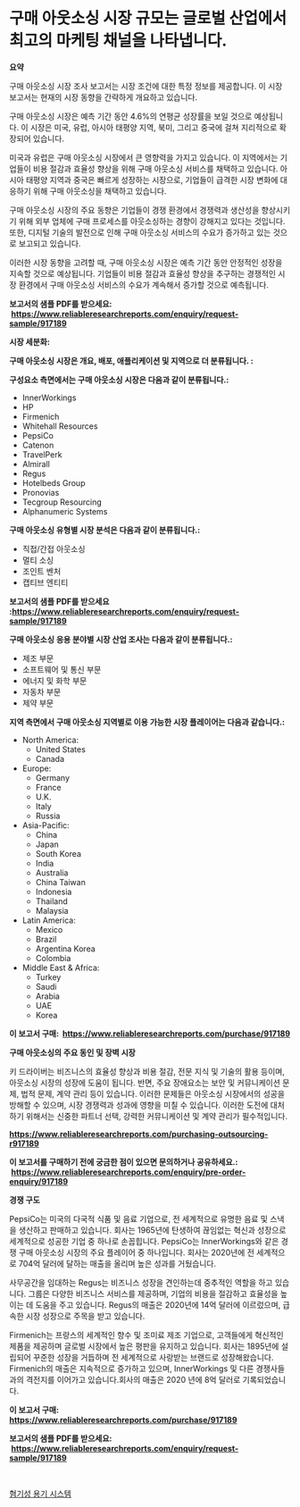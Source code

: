 <p><h1>구매 아웃소싱 시장 규모는 글로벌 산업에서 최고의 마케팅 채널을 나타냅니다.</h1></p><p><strong>요약</strong></p>
<p><p>구매 아웃소싱 시장 조사 보고서는 시장 조건에 대한 특정 정보를 제공합니다. 이 시장 보고서는 현재의 시장 동향을 간략하게 개요하고 있습니다.</p><p>구매 아웃소싱 시장은 예측 기간 동안 4.6%의 연평균 성장률을 보일 것으로 예상됩니다. 이 시장은 미국, 유럽, 아시아 태평양 지역, 북미, 그리고 중국에 걸쳐 지리적으로 확장되어 있습니다.</p><p>미국과 유럽은 구매 아웃소싱 시장에서 큰 영향력을 가지고 있습니다. 이 지역에서는 기업들이 비용 절감과 효율성 향상을 위해 구매 아웃소싱 서비스를 채택하고 있습니다. 아시아 태평양 지역과 중국은 빠르게 성장하는 시장으로, 기업들이 급격한 시장 변화에 대응하기 위해 구매 아웃소싱을 채택하고 있습니다.</p><p>구매 아웃소싱 시장의 주요 동향은 기업들이 경쟁 환경에서 경쟁력과 생산성을 향상시키기 위해 외부 업체에 구매 프로세스를 아웃소싱하는 경향이 강해지고 있다는 것입니다. 또한, 디지털 기술의 발전으로 인해 구매 아웃소싱 서비스의 수요가 증가하고 있는 것으로 보고되고 있습니다.</p><p>이러한 시장 동향을 고려할 때, 구매 아웃소싱 시장은 예측 기간 동안 안정적인 성장을 지속할 것으로 예상됩니다. 기업들이 비용 절감과 효율성 향상을 추구하는 경쟁적인 시장 환경에서 구매 아웃소싱 서비스의 수요가 계속해서 증가할 것으로 예측됩니다.</p></p>
<p><strong>보고서의 샘플 PDF를 받으세요: &nbsp;<a href="https://www.reliableresearchreports.com/enquiry/request-sample/917189">https://www.reliableresearchreports.com/enquiry/request-sample/917189</a></strong></p>
<p><strong>시장 세분화:</strong></p>
<p><strong> 구매 아웃소싱 시장은 개요, 배포, 애플리케이션 및 지역으로 더 분류됩니다. :</strong></p>
<p><strong>구성요소 측면에서는 구매 아웃소싱 시장은 다음과 같이 분류됩니다.:</strong></p>
<p><ul><li>InnerWorkings</li><li>HP</li><li>Firmenich</li><li>Whitehall Resources</li><li>PepsiCo</li><li>Catenon</li><li>TravelPerk</li><li>Almirall</li><li>Regus</li><li>Hotelbeds Group</li><li>Pronovias</li><li>Tecgroup Resourcing</li><li>Alphanumeric Systems</li></ul></p>
<p><strong> 구매 아웃소싱 유형별 시장 분석은 다음과 같이 분류됩니다.:</strong></p>
<p><ul><li>직접/간접 아웃소싱</li><li>멀티 소싱</li><li>조인트 벤처</li><li>캡티브 엔티티</li></ul></p>
<p><strong>보고서의 샘플 PDF를 받으세요 :<a href="https://www.reliableresearchreports.com/enquiry/request-sample/917189">https://www.reliableresearchreports.com/enquiry/request-sample/917189</a></strong></p>
<p><strong> 구매 아웃소싱 응용 분야별 시장 산업 조사는 다음과 같이 분류됩니다.:</strong></p>
<p><ul><li>제조 부문</li><li>소프트웨어 및 통신 부문</li><li>에너지 및 화학 부문</li><li>자동차 부문</li><li>제약 부문</li></ul></p>
<p><strong>지역 측면에서 구매 아웃소싱 지역별로 이용 가능한 시장 플레이어는 다음과 같습니다.:</strong></p>
<p><ul>
    <li>
        North America:
        <ul>
            <li>United States</li>
            <li>Canada</li>
        </ul>
    </li>
    <li>
        Europe:
        <ul>
            <li>Germany</li>
            <li>France</li>
            <li>U.K.</li>
            <li>Italy</li>
            <li>Russia</li>
        </ul>
    </li>
    <li>
        Asia-Pacific:
        <ul>
            <li>China</li>
            <li>Japan</li>
            <li>South Korea</li>
            <li>India</li>
            <li>Australia</li>
            <li>China Taiwan</li>
            <li>Indonesia</li>
            <li>Thailand</li>
            <li>Malaysia</li>
        </ul>
    </li>
    <li>
        Latin America:
        <ul>
            <li>Mexico</li>
            <li>Brazil</li>
            <li>Argentina Korea</li>
            <li>Colombia</li>
        </ul>
    </li>
    <li>
        Middle East & Africa:
        <ul>
            <li>Turkey</li>
            <li>Saudi</li>
            <li>Arabia</li>
            <li>UAE</li>
            <li>Korea</li>
        </ul>
    </li>
    </ul></p>
<p><strong>이 보고서 구매: &nbsp;<a href="https://www.reliableresearchreports.com/purchase/917189">https://www.reliableresearchreports.com/purchase/917189</a></strong></p>
<p><strong>구매 아웃소싱의 주요 동인 및 장벽 시장</strong></p>
<p><p>키 드라이버는 비즈니스의 효율성 향상과 비용 절감, 전문 지식 및 기술의 활용 등이며, 아웃소싱 시장의 성장에 도움이 됩니다. 반면, 주요 장애요소는 보안 및 커뮤니케이션 문제, 법적 문제, 계약 관리 등이 있습니다. 이러한 문제들은 아웃소싱 시장에서의 성공을 방해할 수 있으며, 시장 경쟁력과 성과에 영향을 미칠 수 있습니다. 이러한 도전에 대처하기 위해서는 신중한 파트너 선택, 강력한 커뮤니케이션 및 계약 관리가 필수적입니다.</p></p>
<p><strong><a href="https://www.reliableresearchreports.com/purchasing-outsourcing-r917189">https://www.reliableresearchreports.com/purchasing-outsourcing-r917189</a></strong></p>
<p><strong>이 보고서를 구매하기 전에 궁금한 점이 있으면 문의하거나 공유하세요.: &nbsp;<a href="https://www.reliableresearchreports.com/enquiry/pre-order-enquiry/917189">https://www.reliableresearchreports.com/enquiry/pre-order-enquiry/917189</a></strong></p>
<p><strong>경쟁 구도</strong></p>
<p><p>PepsiCo는 미국의 다국적 식품 및 음료 기업으로, 전 세계적으로 유명한 음료 및 스낵을 생산하고 판매하고 있습니다. 회사는 1965년에 탄생하여 끊임없는 혁신과 성장으로 세계적으로 성공한 기업 중 하나로 손꼽힙니다. PepsiCo는 InnerWorkings와 같은 경쟁 구매 아웃소싱 시장의 주요 플레이어 중 하나입니다. 회사는 2020년에 전 세계적으로 704억 달러에 달하는 매출을 올리며 높은 성과를 거뒀습니다.</p><p>사무공간을 임대하는 Regus는 비즈니스 성장을 견인하는데 중추적인 역할을 하고 있습니다. 그룹은 다양한 비즈니스 서비스를 제공하며, 기업의 비용을 절감하고 효율성을 높이는 데 도움을 주고 있습니다. Regus의 매출은 2020년에 14억 달러에 이르렀으며, 급속한 시장 성장으로 주목을 받고 있습니다.</p><p>Firmenich는 프랑스의 세계적인 향수 및 조미료 제조 기업으로, 고객들에게 혁신적인 제품을 제공하며 글로벌 시장에서 높은 평판을 유지하고 있습니다. 회사는 1895년에 설립되어 꾸준한 성장을 거듭하며 전 세계적으로 사랑받는 브랜드로 성장해왔습니다. Firmenich의 매출은 지속적으로 증가하고 있으며, InnerWorkings 및 다른 경쟁사들과의 격전지를 이어가고 있습니다.회사의 매출은 2020 년에 8억 달러로 기록되었습니다.</p></p>
<p><strong>이 보고서 구매: &nbsp; <a href="https://www.reliableresearchreports.com/purchase/917189">https://www.reliableresearchreports.com/purchase/917189</a></strong></p>
<p><strong>보고서의 샘플 PDF를 받으세요: &nbsp;<a href="https://www.reliableresearchreports.com/enquiry/request-sample/917189">https://www.reliableresearchreports.com/enquiry/request-sample/917189</a></strong><strong></strong></p>
<p>&nbsp;</p>
<p><p><a href="https://medium.com/@cierrahayes645/%EC%95%A0%EB%84%88%EB%A1%9C%EB%B9%85-%EC%9E%90-%EC%8B%9C%EC%8A%A4%ED%85%9C-%EC%8B%9C%EC%9E%A5-%EC%A0%84%EB%A7%9D-%EC%82%B0%EC%97%85-%EA%B0%9C%EC%9A%94-%EB%B0%8F-%EC%98%88%EC%B8%A1-2024%EB%85%84%EB%B6%80%ED%84%B0-2031%EB%85%84%EA%B9%8C%EC%A7%80-2a86ea55535d">혐기성 용기 시스템</a></p></p>